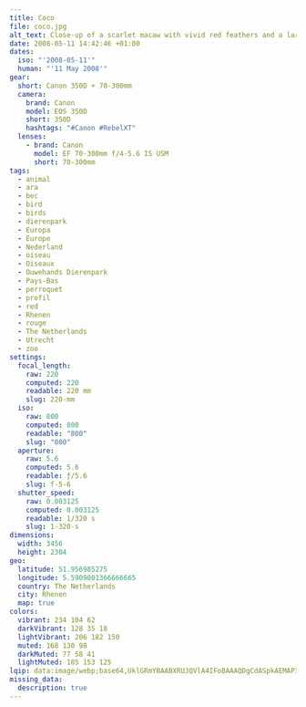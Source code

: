 ```yaml
---
title: Coco
file: coco.jpg
alt_text: Close-up of a scarlet macaw with vivid red feathers and a large curved beak.
date: 2008-05-11 14:42:46 +01:00
dates:
  iso: "'2008-05-11'"
  human: "'11 May 2008'"
gear:
  short: Canon 350D + 70-300mm
  camera:
    brand: Canon
    model: EOS 350D
    short: 350D
    hashtags: "#Canon #RebelXT"
  lenses:
    - brand: Canon
      model: EF 70-300mm f/4-5.6 IS USM
      short: 70-300mm
tags:
  - animal
  - ara
  - bec
  - bird
  - birds
  - dierenpark
  - Europa
  - Europe
  - Nederland
  - oiseau
  - Oiseaux
  - Ouwehands Dierenpark
  - Pays-Bas
  - perroquet
  - profil
  - red
  - Rhenen
  - rouge
  - The Netherlands
  - Utrecht
  - zoo
settings:
  focal_length:
    raw: 220
    computed: 220
    readable: 220 mm
    slug: 220-mm
  iso:
    raw: 800
    computed: 800
    readable: "800"
    slug: "800"
  aperture:
    raw: 5.6
    computed: 5.6
    readable: ƒ/5.6
    slug: f-5-6
  shutter_speed:
    raw: 0.003125
    computed: 0.003125
    readable: 1/320 s
    slug: 1-320-s
dimensions:
  width: 3456
  height: 2304
geo:
  latitude: 51.956985275
  longitude: 5.5909801366666665
  country: The Netherlands
  city: Rhenen
  map: true
colors:
  vibrant: 234 104 62
  darkVibrant: 128 35 18
  lightVibrant: 206 182 150
  muted: 168 130 98
  darkMuted: 77 58 41
  lightMuted: 185 153 125
lqip: data:image/webp;base64,UklGRmYBAABXRUJQVlA4IFoBAAAQDgCdASpkAEMAP3GiyVq0v7+wrbZsY/AuCUAY0DyARxXvAmVyJcXIyRi2V04IkgS05zyAD1x7fUvCnvfanN4RJ4LQHXB7Tyo+g6kDWENFcb2W1pdEDfTSMOrlMTWNVRr5QOtc81HWhPSgzaISj82OEZ1wu0d1us+AAP602W5nVTvPp4umLk6zC3EmMXLgnQAuOsMrXNNw0qufI2wpGUu6czeYj/XVpVwAff+uqHRjZapzGhGbsySlzpsFV9IvJXDrj+Ny16Re0ReMVS1eZKKTfxSawYdHZj4OyXDUQiT36bVmUKnecpvGxesLEy5P7OPgMkqGY0+EGISuKpBuReSHFdPIKxKRpWYhHbt253NkuDqOYIUjManW2ESQTUDpnOsiho0gd7saAoXuN+zfZae1zAxnbNJLa1vceg93ARAKarB0Rpj75BjsyTkWajTkWi2QA/K4KaQuwAAA
missing_data:
  description: true
---
```



